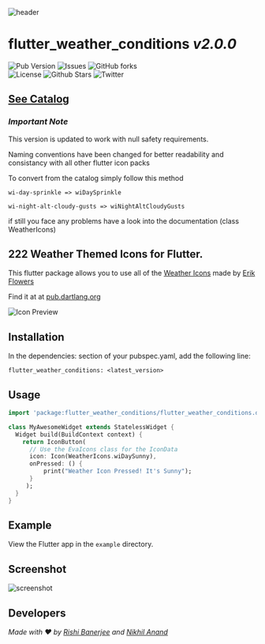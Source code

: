 ![header](github_assets/header.jpg)

# flutter_weather_conditions _v2.0.0_
![Pub Version](https://img.shields.io/pub/v/flutter_weather_conditions.svg)
![Issues](https://img.shields.io/github/issues/rshrc/flutter_weather_conditions.svg)
![GitHub forks](https://img.shields.io/github/forks/rshrc/flutter_weather_conditions.svg)			
![License](https://img.shields.io/github/license/rshrc/flutter_weather_conditions.svg?color=red)
![Github Stars](https://img.shields.io/github/stars/rshrc/flutter_weather_conditions.svg?style=social)
![Twitter](https://img.shields.io/twitter/url/https/github.com%2Frshrc%2Fflutter_weather_conditions.svg)	


## [See Catalog](https://erikflowers.github.io/weather-icons/)

### _Important Note_

This version is updated to work with null safety requirements.

Naming conventions have been changed for better readability and consistancy with all other flutter icon packs

To convert from the catalog simply follow this method

```
wi-day-sprinkle => wiDaySprinkle

wi-night-alt-cloudy-gusts => wiNightAltCloudyGusts
```

if still you face any problems have a look into the documentation (class WeatherIcons)

## 222 Weather Themed Icons for Flutter.

This flutter package allows you to use all of the [Weather Icons](https://github.com/erikflowers/weather-icons) made by [Erik Flowers](https://github.com/erikflowers)

Find it at at [pub.dartlang.org](https://pub.dev/packages/flutter_weather_conditions)

![Icon Preview](https://i.imgur.com/XmZW2q3.png)

## Installation

In the dependencies: section of your pubspec.yaml, add the following line:

`flutter_weather_conditions: <latest_version>`

## Usage

```dart
import 'package:flutter_weather_conditions/flutter_weather_conditions.dart';

class MyAwesomeWidget extends StatelessWidget {
  Widget build(BuildContext context) {
    return IconButton(
      // Use the EvaIcons class for the IconData
      icon: Icon(WeatherIcons.wiDaySunny),
      onPressed: () {
          print("Weather Icon Pressed! It's Sunny");
      }
     );
  }
}
```

## Example

View the Flutter app in the `example` directory.

## Screenshot

![screenshot](github_assets/screenshot.jpg)

## Developers

_Made with ❤️ by [Rishi Banerjee](https://github.com/rshrc) and [Nikhil Anand](https://github.com/muj-programmer)_
